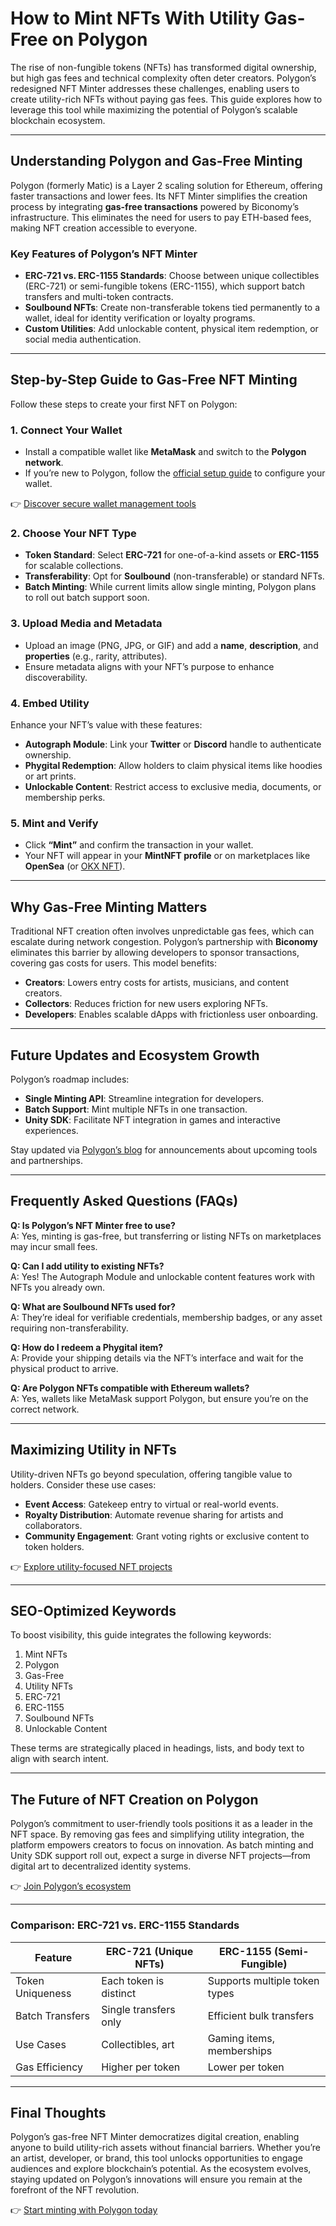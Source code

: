 # How to Mint NFTs With Utility Gas-Free on Polygon

The rise of non-fungible tokens (NFTs) has transformed digital ownership, but high gas fees and technical complexity often deter creators. Polygon’s redesigned NFT Minter addresses these challenges, enabling users to create utility-rich NFTs without paying gas fees. This guide explores how to leverage this tool while maximizing the potential of Polygon’s scalable blockchain ecosystem.

---

## Understanding Polygon and Gas-Free Minting

Polygon (formerly Matic) is a Layer 2 scaling solution for Ethereum, offering faster transactions and lower fees. Its NFT Minter simplifies the creation process by integrating **gas-free transactions** powered by Biconomy’s infrastructure. This eliminates the need for users to pay ETH-based fees, making NFT creation accessible to everyone.

### Key Features of Polygon’s NFT Minter
- **ERC-721 vs. ERC-1155 Standards**: Choose between unique collectibles (ERC-721) or semi-fungible tokens (ERC-1155), which support batch transfers and multi-token contracts.
- **Soulbound NFTs**: Create non-transferable tokens tied permanently to a wallet, ideal for identity verification or loyalty programs.
- **Custom Utilities**: Add unlockable content, physical item redemption, or social media authentication.

---

## Step-by-Step Guide to Gas-Free NFT Minting

Follow these steps to create your first NFT on Polygon:

### 1. Connect Your Wallet
- Install a compatible wallet like **MetaMask** and switch to the **Polygon network**.  
- If you’re new to Polygon, follow the [official setup guide](https://polygon.technology/blog/getting-started-with-metamask-on-polygon/) to configure your wallet.

👉 [Discover secure wallet management tools](https://bit.ly/okx-bonus)

### 2. Choose Your NFT Type
- **Token Standard**: Select **ERC-721** for one-of-a-kind assets or **ERC-1155** for scalable collections.  
- **Transferability**: Opt for **Soulbound** (non-transferable) or standard NFTs.  
- **Batch Minting**: While current limits allow single minting, Polygon plans to roll out batch support soon.

### 3. Upload Media and Metadata
- Upload an image (PNG, JPG, or GIF) and add a **name**, **description**, and **properties** (e.g., rarity, attributes).  
- Ensure metadata aligns with your NFT’s purpose to enhance discoverability.

### 4. Embed Utility
Enhance your NFT’s value with these features:  
- **Autograph Module**: Link your **Twitter** or **Discord** handle to authenticate ownership.  
- **Phygital Redemption**: Allow holders to claim physical items like hoodies or art prints.  
- **Unlockable Content**: Restrict access to exclusive media, documents, or membership perks.

### 5. Mint and Verify
- Click **“Mint”** and confirm the transaction in your wallet.  
- Your NFT will appear in your **MintNFT profile** or on marketplaces like **OpenSea** (or [OKX NFT](https://bit.ly/okx-bonus)).

---

## Why Gas-Free Minting Matters

Traditional NFT creation often involves unpredictable gas fees, which can escalate during network congestion. Polygon’s partnership with **Biconomy** eliminates this barrier by allowing developers to sponsor transactions, covering gas costs for users. This model benefits:  
- **Creators**: Lowers entry costs for artists, musicians, and content creators.  
- **Collectors**: Reduces friction for new users exploring NFTs.  
- **Developers**: Enables scalable dApps with frictionless user onboarding.

---

## Future Updates and Ecosystem Growth

Polygon’s roadmap includes:  
- **Single Minting API**: Streamline integration for developers.  
- **Batch Support**: Mint multiple NFTs in one transaction.  
- **Unity SDK**: Facilitate NFT integration in games and interactive experiences.  

Stay updated via [Polygon’s blog](https://polygon.technology/blog/) for announcements about upcoming tools and partnerships.

---

## Frequently Asked Questions (FAQs)

**Q: Is Polygon’s NFT Minter free to use?**  
A: Yes, minting is gas-free, but transferring or listing NFTs on marketplaces may incur small fees.

**Q: Can I add utility to existing NFTs?**  
A: Yes! The Autograph Module and unlockable content features work with NFTs you already own.

**Q: What are Soulbound NFTs used for?**  
A: They’re ideal for verifiable credentials, membership badges, or any asset requiring non-transferability.

**Q: How do I redeem a Phygital item?**  
A: Provide your shipping details via the NFT’s interface and wait for the physical product to arrive.

**Q: Are Polygon NFTs compatible with Ethereum wallets?**  
A: Yes, wallets like MetaMask support Polygon, but ensure you’re on the correct network.

---

## Maximizing Utility in NFTs

Utility-driven NFTs go beyond speculation, offering tangible value to holders. Consider these use cases:  
- **Event Access**: Gatekeep entry to virtual or real-world events.  
- **Royalty Distribution**: Automate revenue sharing for artists and collaborators.  
- **Community Engagement**: Grant voting rights or exclusive content to token holders.

👉 [Explore utility-focused NFT projects](https://bit.ly/okx-bonus)

---

## SEO-Optimized Keywords

To boost visibility, this guide integrates the following keywords:  
1. Mint NFTs  
2. Polygon  
3. Gas-Free  
4. Utility NFTs  
5. ERC-721  
6. ERC-1155  
7. Soulbound NFTs  
8. Unlockable Content  

These terms are strategically placed in headings, lists, and body text to align with search intent.

---

## The Future of NFT Creation on Polygon

Polygon’s commitment to user-friendly tools positions it as a leader in the NFT space. By removing gas fees and simplifying utility integration, the platform empowers creators to focus on innovation. As batch minting and Unity SDK support roll out, expect a surge in diverse NFT projects—from digital art to decentralized identity systems.

👉 [Join Polygon’s ecosystem](https://bit.ly/okx-bonus)

---

### Comparison: ERC-721 vs. ERC-1155 Standards

| Feature                | ERC-721 (Unique NFTs)         | ERC-1155 (Semi-Fungible)      |
|------------------------|-------------------------------|-------------------------------|
| Token Uniqueness       | Each token is distinct        | Supports multiple token types |
| Batch Transfers        | Single transfers only         | Efficient bulk transfers      |
| Use Cases              | Collectibles, art             | Gaming items, memberships     |
| Gas Efficiency         | Higher per token              | Lower per token               |

---

## Final Thoughts

Polygon’s gas-free NFT Minter democratizes digital creation, enabling anyone to build utility-rich assets without financial barriers. Whether you’re an artist, developer, or brand, this tool unlocks opportunities to engage audiences and explore blockchain’s potential. As the ecosystem evolves, staying updated on Polygon’s innovations will ensure you remain at the forefront of the NFT revolution.

👉 [Start minting with Polygon today](https://bit.ly/okx-bonus)
